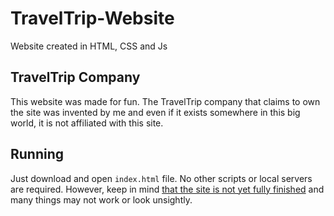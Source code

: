 # TravelTrip-Website
Website created in HTML, CSS and Js

## TravelTrip Company
This website was made for fun. The TravelTrip company that claims to own the site was invented by me and even if it exists somewhere in this big world, 
it is not affiliated with this site.

## Running
Just download and open `index.html` file. No other scripts or local servers are required. However, keep in mind <ins>that the site is not yet 
fully finished</ins> and many things may not work or look unsightly.
